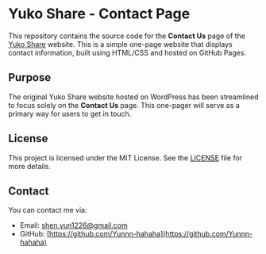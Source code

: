# Yuko Share - Contact Page

This repository contains the source code for the **Contact Us** page of the [Yuko Share](https://yukoshare.com/contact-us/) website. This is a simple one-page website that displays contact information, built using HTML/CSS and hosted on GitHub Pages.

## Purpose

The original Yuko Share website hosted on WordPress has been streamlined to focus solely on the **Contact Us** page. This one-pager will serve as a primary way for users to get in touch.


## License

This project is licensed under the MIT License. See the [LICENSE](./LICENSE) file for more details.

## Contact

You can contact me via:

- Email: [shen.yun1226@gmail.com](mailto:shen.yun1226@gmail.com)
- GitHub: [https://github.com/Yunnn-hahaha](https://github.com/Yunnn-hahaha)
